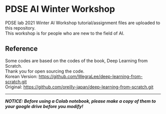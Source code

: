 # PDSE AI Winter Workshop

PDSE lab 2021 Winter AI Workshop tutorial/assignment files are uploaded to this repository.  
This workshop is for people who are new to the field of AI.

## Reference
Some codes are based on the codes of the book, Deep Learning from Scratch.  
Thank you for open sourcing the code.  
Korean Version: https://github.com/WegraLee/deep-learning-from-scratch.git  
Original: https://github.com/oreilly-japan/deep-learning-from-scratch.git

---
***NOTICE: Before using a Colab notebook, please make a copy of them to your google drive before you modify!***

